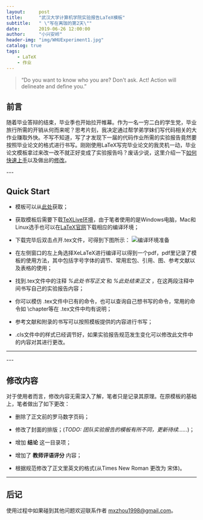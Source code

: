 ```yaml
---
layout:     post
title:      "武汉大学计算机学院实验报告LaTeX模板"
subtitle:   " \"写在离珈的第2天\""
date:       2019-06-26 12:00:00
author:     "小兴安岭"
header-img: "img/WHUExperiment1.jpg"
catalog: true
tags:
    - LaTeX
    - 作业
---
```


> “Do you want to know who you are? Don't ask. Act! Action will delineate and define you.”

## 前言

随着毕业答辩的结束，毕业季也开始拉开帷幕。作为一名一穷二白的学生党，毕业旅行所需的开销从何而来呢？思考片刻，我决定通过帮学弟学妹们写代码相关的大作业赚取外快。不写不知道，写了才发现下一届的代码作业所需的实验报告竟然要按照毕业论文的格式进行书写。刚刚使用LaTeX写完毕业论文的我灵机一动，毕业论文模板拿过来改一改不就正好变成了实验报告吗？废话少说，这里介绍一下[如何快速上手](#start)以及做出的[修改](#edit)。

<p id = "start"></p>
---

## Quick Start

- 模板可以从[此处](https://github.com/xiaoxinganling/WHUExperiment)获取；

- 获取模板后需要下载[TeXLive环境](https://www.tug.org/texlive/)，由于笔者使用的是Windows电脑，Mac和Linux选手也可以在[LaTeX官网](https://www.latex-project.org/)下载相应的编译环境；

- 下载完毕后双击点开.tex文件，可得到下图所示：
![编译环境准备](http://ptozedwq6.bkt.clouddn.com/FkSNh-m56Kw2qGpiFSf9zs_npVoH)

- 在左侧窗口的左上角选择XeLaTeX进行编译可以得到一个pdf，pdf里记录了模板的使用方法，其中包括字号字体的调节、常用宏包、引用、图、参考文献以及表格的使用；

- 找到.tex文件中的注释 *%此处书写正文* 和 *%此处结束正文* ，在这两段注释中间书写自己的实验报告内容；

- 你可以模仿 .tex文件中已有的命令，也可以查询自己想书写的命令，常用的命令如 \\chapter等在 .tex文件中均有说明；

- 参考文献和附录的书写可以按照模板提供的内容进行书写；

- .cls文件中的样式已经调节好，如果实验报告规范发生变化可以修改此文件中的内容对其进行更改。


---

<p id = "edit"></p>
---

## 修改内容

对于使用者而言，修改内容无需深入了解，笔者只是记录其原理。在原模板的基础上，笔者做出了如下更改：

- 删除了正文前的罗马数字页码；

- 修改了封面的排版；(*TODO: 团队实验报告的模板有所不同，更新待续......*)；

- 增加 **结论** 这一目录项；

- 增加了 **教师评语评分** 内容；

- 根据规范修改了正文里英文的格式(从Times New Roman 更改为 宋体)。

---

## 后记

使用过程中如果碰到其他问题欢迎联系作者 mxzhou1998@gmail.com。

